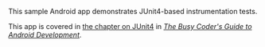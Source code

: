 This sample Android app demonstrates
JUnit4-based instrumentation tests.

This app is covered in 
[the chapter on JUnit4](https://commonsware.com/Android/previews/testing-with-junit4)
in [*The Busy Coder's Guide to Android Development*](https://commonsware.com/Android/).


